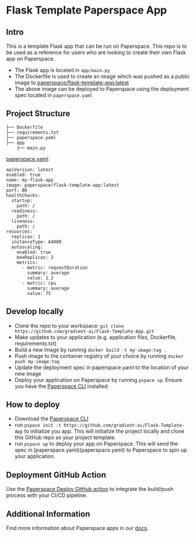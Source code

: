 # Flask Template Paperspace App

## Intro
This is a template Flask app that can be run on Paperspace. This repo is to be used as a reference for users who are looking to create their own Flask app on Paperspace.

- The Flask app is located in `app/main.py`
- The Dockerfile is used to create an image which was pushed as a public image to [paperspace/flask-template-app:latest](https://hub.docker.com/repository/docker/paperspace/flask-template-app)
- The above image can be deployed to Paperspace using the deployment spec located in `paperspace.yaml`

## Project Structure
```
├── Dockerfile
├── requirements.txt
├── paperspace.yaml
├── app
    ├── main.py
```

[paperspace.yaml](paperspace.yaml):
```
apiVersion: latest
enabled: true
name: my-flask-app
image: paperspace/flask-template-app:latest
port: 80
healthChecks:
  startup:
    path: /
  readiness:
    path: /
  liveness:
    path: /
resources:
  replicas: 1
  instanceType: A4000
  autoscaling:
    enabled: true
    maxReplicas: 2
    metrics:
      - metric: requestDuration
        summary: average
        value: 1.2
      - metric: cpu
        summary: average
        value: 75
```

## Develop locally
- Clone the repo to your workspace: `git clone https://github.com/gradient-ai/Flask-Template-App.git`
- Make updates to your application (e.g. application files, Dockerfile, requirements.txt)
- Build a new image by running `docker build -t my-image:tag .`
- Push image to the container registry of your choice by running `docker push my-image:tag`
- Update the deployment spec in paperspace.yaml to the location of your new image
- Deploy your application on Paperspace by running `pspace up`. Ensure you have the [Paperspace CLI](https://github.com/Paperspace/cli#installation) installed.

## How to deploy
- Download the [Paperspace CLI](https://github.com/Paperspace/cli#installation)
- run `pspace init -t https://github.com/gradient-ai/Flask-Template-App` to initialize you app. This will initialize the project locally and clone this GitHub repo as your project template.
- run `pspace up` to deploy your app on Paperspace. This will send the spec in [paperspace.yaml)(paperspace.yaml) to Paperspace to spin up your application.

## Deployment GitHub Action
Use the [Paperspace Deploy GitHub action](https://github.com/Paperspace/deploy-action) to integrate the build/push process with your CI/CD pipeline.

## Additional Information
Find more information about Paperspace apps in our [docs](https://docs.paperspace.com/gradient/deployments).